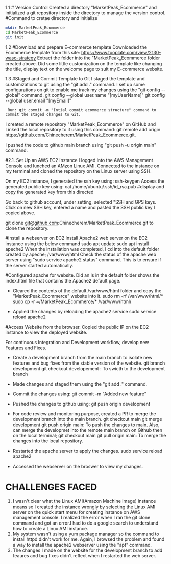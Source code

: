 1.1 # Version Control
Created a directory "MarketPeak_Ecommerce" and initialized a git repository inside the directory to manage the version control.
#Command to cretae directory and initialize
  ```bash
mkdir MarketPeak_Ecommerce
cd MarketPeak_Ecommerce
git init
```

1.2 #Download and prepare E-commerce template
Downloaded the Ecommerce template from this site: https://www.tooplate.com/view/2130-waso-strategy
Extract the folder into the "MarketPeak_Ecommerce folder created above.
Did some little customization on the template like changing the title, display text on the welcome page to suit my E-commerce website.

1.3 #Staged and Commit Template to Git
I staged the template and customizations to git using the "git.add ." command.
I set up some configurations on git to enable me track my changes using the "git config --global" command.
      git config --global user.name "[myUserName]"
      git config --global user.email "[myEmail]"

     Run: git commit -m "Intial commit ecommerce structure" command to commit the staged changes to Git.
I created a remote repository "MarketPeak_Ecommerce" on GitHub and Linked the local repository to it using this command:
  git remote add origin https://github.com/Chinecherem/MarketPeak_Ecommerce.git.

I pushed the code to github main branch using "git push -u origin main" command.

#2.1. Set Up an AWS EC2 Instance
I logged into the AWS Management Console and lunched an AMzon Linux AMI. 
Connected to the instance on my terminal and cloned the repository on the Linux server using SSH.

On my EC2 instance, I generated the ssh key using:
  ssh-keygen
Access the generated public key using: 
    cat /home/ubuntu/.ssh/id_rsa.pub  #display and copy the generated key from this directed

Go back to github account, under setting, selected "SSH and GPS keys. 
Click on new SSH key, entered a name and pasted the SSH public key I copied above.

git clone git@github.com:Chinecherem/MarketPeak_Ecommerce.git to clone the repository.

#Install a webserver on EC2
Install Apache2 web server on the EC2 instance using the below command
  sudo apt update
  sudo apt install apeche2
When the installation was completed, I cd into the default folder created by apeche; /var/www/html
Check the status of the apache web server using "sudo service apache2 status" command. This is to ensure if the server started automatically.

#Configured apache for website.
Did an ls in the default folder shows the index.html file that contains the Apache2 default page.
- Cleared the contents of the default /var/www/html folder and copy the "MarketPeak_Ecommerce" website into it.
      sudo rm -rf /var/www/html/*
      sudo cp -r ~/MarketPeak_Ecommerce/* /var/www/html/

- Applied the changes by reloading the apache2 service
    sudo service reload apache2

#Access Website from the browser.
Copied the public IP on the EC2 instance to view the deployed website.

For continuous Integration and Development workflow, develop new Features and Fixes.
- Create a development branch from the main branch to isolate new features and bug fixes from the stable version of the website.
        git branch development
        git checkout developement : To swicth to the development branch
- Made changes and staged them using the "git add ." command.
- Commit the changes using: git commit -m "Added new feature"
- Pushed the changes to github using: git push origin development
- For code review and monitoring purpose, created a PR to merge the development branch into the main branch.
      git checkout main
      git merge development
      git push origin main: To push the changes to main.
  Also, can merge the developmet into the remote main branch on Github then on the local terminal;
        git checkout main
        git pull origin main: To merge the changes into the local repository.

- Restarted the apache server to apply the changes.
    sudo service reload apache2
  
- Accessed the webserver on the broswer to view my changes.

# CHALLENGES FACED
1. I wasn't clear what the Linux AMI(Amazon Machine Image) instance means so I created the instance wrongly by selecting the Linux AMI server on the quick start menu for creating instance on AWS management console. I realized the error when I ran the git clone command and got an error.I had to do a google search to understand how to create a Linux AMI instance.
2. My system wasn't using a yum package manager so the command to install httpd didn't work for me. Again, I browsed the problem and found a way to install the apache2 webserver using the "apt" command.
3. The changes I made on the website for the development branch to add feaures and bug fixes didn't reflect when I restarted the web server.  
    
